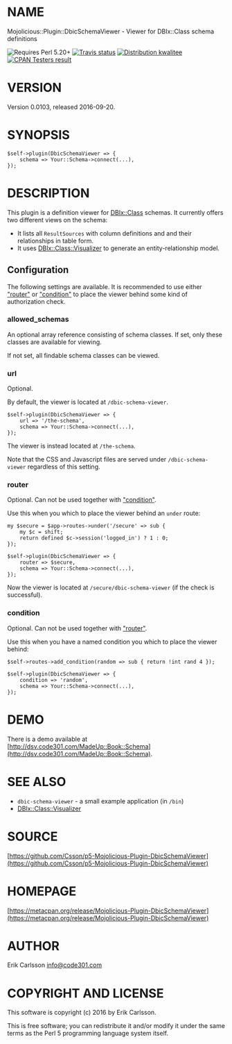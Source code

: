 # NAME

Mojolicious::Plugin::DbicSchemaViewer - Viewer for DBIx::Class schema definitions

<div>
    <p>
    <img src="https://img.shields.io/badge/perl-5.20+-blue.svg" alt="Requires Perl 5.20+" />
    <a href="https://travis-ci.org/Csson/p5-Mojolicious-Plugin-DbicSchemaViewer"><img src="https://api.travis-ci.org/Csson/p5-Mojolicious-Plugin-DbicSchemaViewer.svg?branch=master" alt="Travis status" /></a>
    <a href="http://cpants.cpanauthors.org/release/CSSON/Mojolicious-Plugin-DbicSchemaViewer-0.0103"><img src="http://badgedepot.code301.com/badge/kwalitee/CSSON/Mojolicious-Plugin-DbicSchemaViewer/0.0103" alt="Distribution kwalitee" /></a>
    <a href="http://matrix.cpantesters.org/?dist=Mojolicious-Plugin-DbicSchemaViewer%200.0103"><img src="http://badgedepot.code301.com/badge/cpantesters/Mojolicious-Plugin-DbicSchemaViewer/0.0103" alt="CPAN Testers result" /></a>
    </p>
</div>

# VERSION

Version 0.0103, released 2016-09-20.

# SYNOPSIS

    $self->plugin(DbicSchemaViewer => {
        schema => Your::Schema->connect(...),
    });

# DESCRIPTION

This plugin is a definition viewer for [DBIx::Class](https://metacpan.org/pod/DBIx::Class) schemas. It currently offers two different views on the schema:

- It lists all `ResultSources` with column definitions and and their relationships in table form.
- It uses  [DBIx::Class::Visualizer](https://metacpan.org/pod/DBIx::Class::Visualizer) to generate an entity-relationship model.

## Configuration

The following settings are available. It is recommended to use either ["router"](#router) or ["condition"](#condition) to place the viewer behind some kind of authorization check.

### allowed\_schemas

An optional array reference consisting of schema classes. If set, only these classes are available for viewing.

If not set, all findable schema classes can be viewed.

### url

Optional.

By default, the viewer is located at `/dbic-schema-viewer`.

    $self->plugin(DbicSchemaViewer => {
        url => '/the-schema',
        schema => Your::Schema->connect(...),
    });

The viewer is instead located at `/the-schema`.

Note that the CSS and Javascript files are served under `/dbic-schema-viewer` regardless of this setting.

### router

Optional. Can not be used together with ["condition"](#condition).

Use this when you which to place the viewer behind an `under` route:

    my $secure = $app->routes->under('/secure' => sub {
        my $c = shift;
        return defined $c->session('logged_in') ? 1 : 0;
    });

    $self->plugin(DbicSchemaViewer => {
        router => $secure,
        schema => Your::Schema->connect(...),
    });

Now the viewer is located at `/secure/dbic-schema-viewer` (if the check is successful).

### condition

Optional. Can not be used together with ["router"](#router).

Use this when you have a named condition you which to place the viewer behind:

    $self->routes->add_condition(random => sub { return !int rand 4 });

    $self->plugin(DbicSchemaViewer => {
        condition => 'random',
        schema => Your::Schema->connect(...),
    });

# DEMO

There is a demo available at [http://dsv.code301.com/MadeUp::Book::Schema](http://dsv.code301.com/MadeUp::Book::Schema).

# SEE ALSO

- `dbic-schema-viewer` - a small example application (in `/bin`)
- [DBIx::Class::Visualizer](https://metacpan.org/pod/DBIx::Class::Visualizer)

# SOURCE

[https://github.com/Csson/p5-Mojolicious-Plugin-DbicSchemaViewer](https://github.com/Csson/p5-Mojolicious-Plugin-DbicSchemaViewer)

# HOMEPAGE

[https://metacpan.org/release/Mojolicious-Plugin-DbicSchemaViewer](https://metacpan.org/release/Mojolicious-Plugin-DbicSchemaViewer)

# AUTHOR

Erik Carlsson <info@code301.com>

# COPYRIGHT AND LICENSE

This software is copyright (c) 2016 by Erik Carlsson.

This is free software; you can redistribute it and/or modify it under
the same terms as the Perl 5 programming language system itself.
